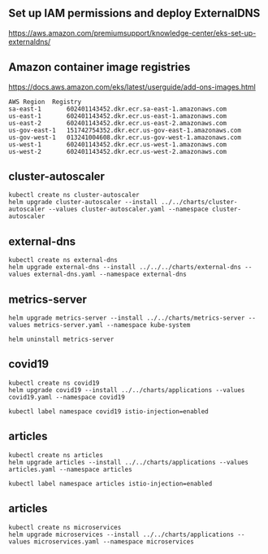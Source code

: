 ## Set up IAM permissions and deploy ExternalDNS
https://aws.amazon.com/premiumsupport/knowledge-center/eks-set-up-externaldns/

## Amazon container image registries
https://docs.aws.amazon.com/eks/latest/userguide/add-ons-images.html
```
AWS Region	Registry
sa-east-1	    602401143452.dkr.ecr.sa-east-1.amazonaws.com
us-east-1	    602401143452.dkr.ecr.us-east-1.amazonaws.com
us-east-2	    602401143452.dkr.ecr.us-east-2.amazonaws.com
us-gov-east-1	151742754352.dkr.ecr.us-gov-east-1.amazonaws.com
us-gov-west-1	013241004608.dkr.ecr.us-gov-west-1.amazonaws.com
us-west-1	    602401143452.dkr.ecr.us-west-1.amazonaws.com
us-west-2	    602401143452.dkr.ecr.us-west-2.amazonaws.com
```


## cluster-autoscaler
```
kubectl create ns cluster-autoscaler
helm upgrade cluster-autoscaler --install ../../charts/cluster-autoscaler --values cluster-autoscaler.yaml --namespace cluster-autoscaler
```

## external-dns
```
kubectl create ns external-dns
helm upgrade external-dns --install ../../../charts/external-dns --values external-dns.yaml --namespace external-dns
```

## metrics-server
```
helm upgrade metrics-server --install ../../charts/metrics-server --values metrics-server.yaml --namespace kube-system

helm uninstall metrics-server 
```

## covid19
```
kubectl create ns covid19
helm upgrade covid19 --install ../../charts/applications --values covid19.yaml --namespace covid19

kubectl label namespace covid19 istio-injection=enabled
```

## articles
```
kubectl create ns articles
helm upgrade articles --install ../../charts/applications --values articles.yaml --namespace articles

kubectl label namespace articles istio-injection=enabled
```

## articles
```
kubectl create ns microservices
helm upgrade microservices --install ../../charts/applications --values microservices.yaml --namespace microservices
```
